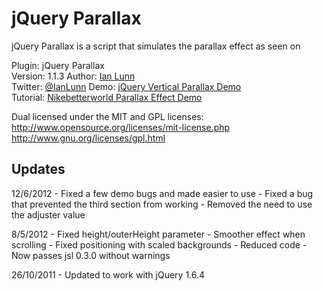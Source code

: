 jQuery Parallax
===============

jQuery Parallax is a script that simulates the parallax effect as seen on

Plugin: jQuery Parallax  
Version: 1.1.3
Author: [Ian Lunn](http://www.ianlunn.co.uk/)  
Twitter: [@IanLunn](http://www.twitter.com/IanLunn)
Demo: [jQuery Vertical Parallax Demo](http://www.ianlunn.co.uk/plugins/jquery-parallax/)  
Tutorial: [Nikebetterworld Parallax Effect Demo](http://www.ianlunn.co.uk/blog/code-tutorials/recreate-nikebetterworld-parallax/)  

Dual licensed under the MIT and GPL licenses:
http://www.opensource.org/licenses/mit-license.php
http://www.gnu.org/licenses/gpl.html

Updates
-------

12/6/2012 - Fixed a few demo bugs and made easier to use
    - Fixed a bug that prevented the third section from working
    - Removed the need to use the adjuster value

8/5/2012 - Fixed height/outerHeight parameter
	- Smoother effect when scrolling
	- Fixed positioning with scaled backgrounds
	- Reduced code
	- Now passes jsl 0.3.0 without warnings

26/10/2011 - Updated to work with jQuery 1.6.4
